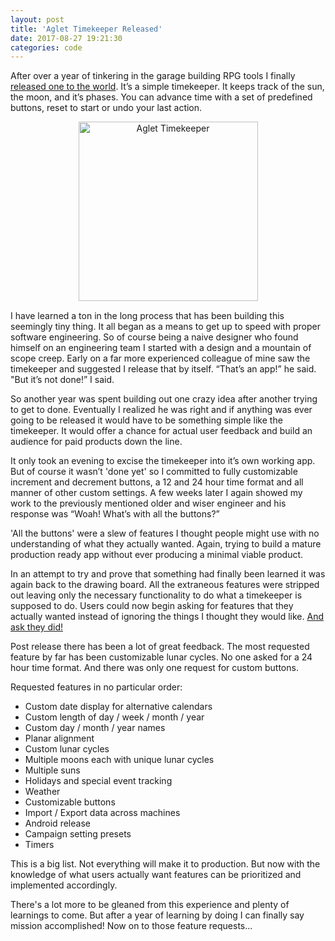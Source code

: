 ```yaml
---
layout: post
title: 'Aglet Timekeeper Released'
date: 2017-08-27 19:21:30
categories: code
---
```


After over a year of tinkering in the garage building RPG tools I finally [released one to the world](http://aglet.io/tools/timekeeper/). It’s a simple timekeeper. It keeps track of the sun, the moon, and it’s phases. You can advance time with a set of predefined buttons, reset to start or undo your last action.

<div style="text-align: center; margin-bottom: 15px;">
<img width="287" alt="Aglet Timekeeper" src="https://user-images.githubusercontent.com/925980/29755139-c711c6d4-8b58-11e7-886b-e9c17ce0ffc4.png">
</div>

I have learned a ton in the long process that has been building this seemingly tiny thing. It all began as a means to get up to speed with proper software engineering. So of course being a naive designer who found himself on an engineering team I started with a design and a mountain of scope creep. Early on a far more experienced colleague of mine saw the timekeeper and suggested I release that by itself. “That’s an app!” he said. "But it’s not done!” I said.

So another year was spent building out one crazy idea after another trying to get to done. Eventually I realized he was right and if anything was ever going to be released it would have to be something simple like the timekeeper. It would offer a chance for actual user feedback and build an audience for paid products down the line.

It only took an evening to excise the timekeeper into it’s own working app. But of course it wasn’t 'done yet' so I committed to fully customizable increment and decrement buttons, a 12 and 24 hour time format and all manner of other custom settings. A few weeks later I again showed my work to the previously mentioned older and wiser engineer and his response was “Woah! What’s with all the buttons?”

'All the buttons' were a slew of features I thought people might use with no understanding of what they actually wanted. Again, trying to build a mature production ready app without ever producing a minimal viable product.

In an attempt to try and prove that something had finally been learned it was again back to the drawing board. All the extraneous features were stripped out leaving only the necessary functionality to do what a timekeeper is supposed to do. Users could now begin asking for features that they actually wanted instead of ignoring the things I thought they would like. [And ask they did!](https://www.reddit.com/r/DnDBehindTheScreen/comments/6w9vsx/free_timekeeper_app_i_made_for_your_games/)

Post release there has been a lot of great feedback. The most requested feature by far has been customizable lunar cycles. No one asked for a 24 hour time format. And there was only one request for custom buttons.

Requested features in no particular order:

- Custom date display for alternative calendars
- Custom length of day / week / month / year
- Custom day / month / year names
- Planar alignment
- Custom lunar cycles
- Multiple moons each with unique lunar cycles
- Multiple suns
- Holidays and special event tracking
- Weather
- Customizable buttons
- Import / Export data across machines
- Android release
- Campaign setting presets
- Timers

This is a big list. Not everything will make it to production. But now with the knowledge of what users actually want features can be prioritized and implemented accordingly.

There's a lot more to be gleaned from this experience and plenty of learnings to come. But after a year of learning by doing I can finally say mission accomplished! Now on to those feature requests...
